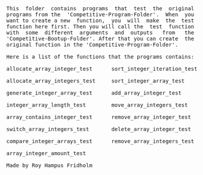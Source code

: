 
<pre>
This  folder  contains  programs  that  test  the  original
programs from the  'Competitive-Program-Folder'.  When  you
want to create a new  function,  you  will  make  the  test
function here first. Then you will call the  test  function
with  some  different  arguments  and  outputs   from   the
'Competitive-Bootup-Folder'. After that you can create  the 
original function in the 'Competitive-Program-Folder'.

Here is a list of the functions that the programs contains:

allocate_array_integer_test      sort_integer_iteration_test

allocate_array_integers_test     sort_integer_array_test

generate_integer_array_test      add_array_integer_test

integer_array_length_test        move_array_integers_test

array_contains_integer_test      remove_array_integer_test

switch_array_integers_test       delete_array_integer_test

compare_integer_arrays_test      remove_array_integers_test

array_integer_amount_test

Made by Roy Hampus Fridholm
</pre>

